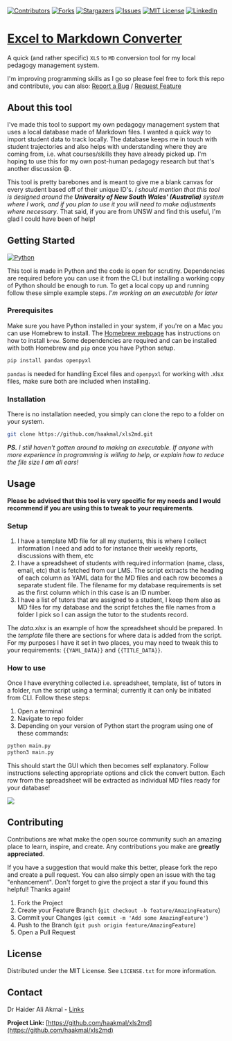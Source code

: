 <!-- Improved compatibility of back to top link: See: https://github.com/othneildrew/Best-README-Template/pull/73 -->
<a name="readme-top"></a>
<!--
*** Thanks for checking out the Best-README-Template. If you have a suggestion
*** that would make this better, please fork the repo and create a pull request
*** or simply open an issue with the tag "enhancement".
*** Don't forget to give the project a star!
*** Thanks again! Now go create something AMAZING! :D
-->



<!-- PROJECT SHIELDS -->
<!--
*** I'm using markdown "reference style" links for readability.
*** Reference links are enclosed in brackets [ ] instead of parentheses ( ).
*** See the bottom of this document for the declaration of the reference variables
*** for contributors-url, forks-url, etc. This is an optional, concise syntax you may use.
*** https://www.markdownguide.org/basic-syntax/#reference-style-links
-->
[![Contributors][contributors-shield]][contributors-url]
[![Forks][forks-shield]][forks-url]
[![Stargazers][stars-shield]][stars-url]
[![Issues][issues-shield]][issues-url]
[![MIT License][license-shield]][license-url]
[![LinkedIn][linkedin-shield]][linkedin-url]


# [Excel to Markdown Converter](https://github.com/haakmal/xls2md)
A quick (and rather specific) `XLS` to `MD` conversion tool for my local pedagogy management system.

I'm improving programming skills as I go so please feel free to fork this repo and contribute, you can also: [Report a Bug](https://github.com/haakmal/xls2md/issues) / [Request Feature](https://github.com/haakmal/xls2md/issues)

<!-- ABOUT THE PROJECT -->
## About this tool

I've made this tool to support my own pedagogy management system that uses a local database made of Markdown files. I wanted a quick way to import student data to track locally. The database keeps me in touch with student trajectories and also helps with understanding where they are coming from, i.e. what courses/skills they have already picked up. I'm hoping to use this for my own post-human pedagogy research but that's another discussion :smile:.

This tool is pretty barebones and is meant to give me a blank canvas for every student based off of their unique ID's. *I should mention that this tool is designed around the **University of New South Wales' (Australia)** system where I work, and if you plan to use it you will need to make adjustments where necessary*. That said, if you are from UNSW and find this useful, I'm glad I could have been of help!

<!-- GETTING STARTED -->
## Getting Started

[![Python][Python]][Python-url]

This tool is made in Python and the code is open for scrutiny. Dependencies are required before you can use it from the CLI but installing a working copy of Python should be enough to run. To get a local copy up and running follow these simple example steps. *I'm working on an executable for later*

### Prerequisites

Make sure you have Python installed in your system, if you're on a Mac you can use Homebrew to install. The [Homebrew webpage](https://brew.sh/) has instructions on how to install `brew`. Some dependencies are required and can be installed with both Homebrew and `pip` once you have Python setup.

```sh
pip install pandas openpyxl
```

`pandas` is needed for handling Excel files and `openpyxl` for working with .xlsx files, make sure both are included when installing.

### Installation

There is no installation needed, you simply can clone the repo to a folder on your system.
   ```sh
   git clone https://github.com/haakmal/xls2md.git
   ```

***PS.** I still haven't gotten around to making an executable. If anyone with more experience in programming is willing to help, or explain how to reduce the file size I am all ears!*

<!-- USAGE EXAMPLES -->
## Usage

**Please be advised that this tool is very specific for my needs and I would recommend if you are using this to tweak to your requirements**.

### Setup

1. I have a template MD file for all my students, this is where I collect information I need and add to for instance their weekly reports, discussions with them, etc
2. I have a spreadsheet of students with required information (name, class, email, etc) that is fetched from our LMS. The script extracts the heading of each column as YAML data for the MD files and each row becomes a separate student file. The filename for my database requirements is set as the first column which in this case is an ID number.
3. I have a list of tutors that are assigned to a student, I keep them also as MD files for my database and the script fetches the file names from a folder I pick so I can assign the tutor to the students record.

The *data.xlsx* is an example of how the spreadsheet should be prepared. In the *template* file there are sections for where data is added from the script. For my purposes I have it set in two places, you may need to tweak this to your requirements: `{{YAML_DATA}}` and `{{TITLE_DATA}}`.

### How to use

Once I have everything collected i.e. spreadsheet, template, list of tutors in a folder, run the script using a terminal; currently it can only be initiated from CLI. Follow these steps:

1. Open a terminal
2. Navigate to repo folder
3. Depending on your version of Python start the program using one of these commands:

```sh
python main.py
python3 main.py
```

This should start the GUI which then becomes self explanatory. Follow instructions selecting appropriate options and click the convert button. Each row from the spreadsheet will be extracted as individual MD files ready for your database!

![](https://i.ibb.co/zNzzZff/XLS2-MD-Converter.png)

<!-- CONTRIBUTING -->
## Contributing

Contributions are what make the open source community such an amazing place to learn, inspire, and create. Any contributions you make are **greatly appreciated**.

If you have a suggestion that would make this better, please fork the repo and create a pull request. You can also simply open an issue with the tag "enhancement".
Don't forget to give the project a star if you found this helpful! Thanks again!

1. Fork the Project
2. Create your Feature Branch (`git checkout -b feature/AmazingFeature`)
3. Commit your Changes (`git commit -m 'Add some AmazingFeature'`)
4. Push to the Branch (`git push origin feature/AmazingFeature`)
5. Open a Pull Request


<!-- LICENSE -->
## License

Distributed under the MIT License. See `LICENSE.txt` for more information.

<!-- CONTACT -->
## Contact

Dr Haider Ali Akmal - [Links](https://links.hakmal.com/)

**Project Link:** [https://github.com/haakmal/xls2md](https://github.com/haakmal/xls2md)

<!-- MARKDOWN LINKS & IMAGES -->
<!-- https://www.markdownguide.org/basic-syntax/#reference-style-links -->
[contributors-shield]: https://img.shields.io/github/contributors/haakmal/xls2md.svg?style=for-the-badge
[contributors-url]: https://github.com/haakmal/xls2md/graphs/contributors
[forks-shield]: https://img.shields.io/github/forks/haakmal/xls2md.svg?style=for-the-badge
[forks-url]: https://github.com/haakmal/xls2md/network/members
[stars-shield]: https://img.shields.io/github/stars/haakmal/xls2md.svg?style=for-the-badge
[stars-url]: https://github.com/haakmal/xls2md/stargazers
[issues-shield]: https://img.shields.io/github/issues/haakmal/xls2md.svg?style=for-the-badge
[issues-url]: https://github.com/haakmal/xls2md/issues
[license-shield]: https://img.shields.io/github/license/haakmal/xls2md.svg?style=for-the-badge
[license-url]: https://github.com/haakmal/xls2md/blob/master/LICENSE.txt
[linkedin-shield]: https://img.shields.io/badge/-LinkedIn-black.svg?style=for-the-badge&logo=linkedin&colorB=555
[linkedin-url]: https://www.linkedin.com/in/haakmal/
[Python]: https://img.shields.io/pypi/pyversions/pandas?style=for-the-badge&logo=python&logoColor=white
[Python-url]: https://python.org/